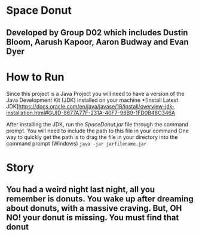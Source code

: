  # **Space Donut**

## Developed by **Group D02** which includes **Dustin Bloom, Aarush Kapoor, Aaron Budway and Evan Dyer**

# **How to Run**
Since this project is a Java Project you will need to have a version of the Java Development Kit (JDK) installed on your machine
*[Install Latest JDK]https://docs.oracle.com/en/java/javase/18/install/overview-jdk-installation.html#GUID-8677A77F-231A-40F7-98B9-1FD0B48C346A

After installing the JDK, run the *SpaceDonut.jar* file through the command prompt. You will need to include the path to this file in your command
One way to quickly get the path is to drag the file in your directory into the command prompt (Windows)
```java -jar jarfilename.jar ```

# **Story**

 ## You had a weird night last night, all you remember is donuts. You wake up after dreaming about donuts, with a massive craving. But, OH NO! your donut is missing. You must find that donut
 
